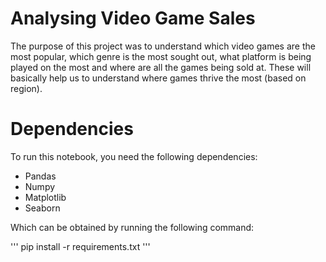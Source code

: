 # Analysing Video Game Sales

The purpose of this project was to understand which video games are the most popular, which genre is the most sought out, what platform is being played on the most and where are all the games being sold at. These will basically help us to understand where games thrive the most (based on region).


# Dependencies
To run this notebook, you need the following dependencies:

  * Pandas
  * Numpy
  * Matplotlib
  * Seaborn
 
Which can be obtained by running the following command:

'''
pip install -r requirements.txt
'''
